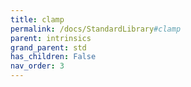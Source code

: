 ```yaml
---
title: clamp
permalink: /docs/StandardLibrary#clamp
parent: intrinsics
grand_parent: std
has_children: False
nav_order: 3
---
```

